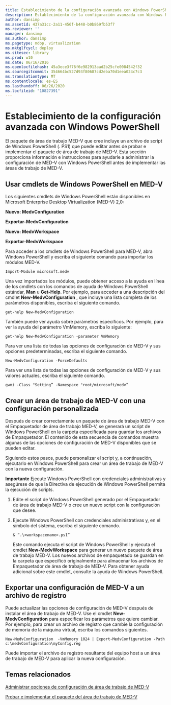```yaml
---
title: Establecimiento de la configuración avanzada con Windows PowerShell
description: Establecimiento de la configuración avanzada con Windows PowerShell
author: dansimp
ms.assetid: 437a31cc-2a11-456f-b448-b0b869fb53f7
ms.reviewer: ''
manager: dansimp
ms.author: dansimp
ms.pagetype: mdop, virtualization
ms.mktglfcycl: deploy
ms.sitesec: library
ms.prod: w10
ms.date: 06/16/2016
ms.openlocfilehash: 45a3ece3f76f6e982913aad2b25cfe0084542f32
ms.sourcegitcommit: 354664bc527d93f80687cd2eba70d1eea024c7c3
ms.translationtype: MT
ms.contentlocale: es-ES
ms.lasthandoff: 06/26/2020
ms.locfileid: "10827391"
---
```

# Establecimiento de la configuración avanzada con Windows PowerShell


El paquete de área de trabajo MED-V que cree incluye un archivo de script de Windows PowerShell (. PS1) que puede editar antes de probar e implementar el paquete de área de trabajo de MED-V. Esta sección proporciona información e instrucciones para ayudarle a administrar la configuración de MED-V con Windows PowerShell antes de implementar las áreas de trabajo de MED-V.

## Usar cmdlets de Windows PowerShell en MED-V


Los siguientes cmdlets de Windows PowerShell están disponibles en Microsoft Enterprise Desktop Virtualization (MED-V) 2,0:

**Nuevo: MedvConfiguration**

**Exportar-MedvConfiguration**

**Nuevo: MedvWorkspace**

**Exportar-MedvWorkspace**

Para acceder a los cmdlets de Windows PowerShell para MED-V, abra Windows PowerShell y escriba el siguiente comando para importar los módulos MED-V.

``` syntax
Import-Module microsoft.medv
```

Una vez importados los módulos, puede obtener acceso a la ayuda en línea de los cmdlets con los comandos de ayuda de Windows PowerShell estándar, **Man** u **Get-Help**. Por ejemplo, para acceder a una descripción del cmdlet **New-MedvConfiguration** , que incluye una lista completa de los parámetros disponibles, escriba el siguiente comando.

``` syntax
get-help New-MedvConfiguration
```

También puede ver ayuda sobre parámetros específicos. Por ejemplo, para ver la ayuda del parámetro VmMemory, escriba lo siguiente:

``` syntax
get-help New-MedvConfiguration -parameter VmMemory
```

Para ver una lista de todas las opciones de configuración de MED-V y sus opciones predeterminadas, escriba el siguiente comando.

``` syntax
New-MedvConfiguration -ForceDefaults
```

Para ver una lista de todas las opciones de configuración de MED-V y sus valores actuales, escriba el siguiente comando.

``` syntax
gwmi -Class "Setting” -Namespace "root/microsoft/medv”
```

## Crear un área de trabajo de MED-V con una configuración personalizada


Después de crear correctamente un paquete de área de trabajo MED-V con el Empaquetador de área de trabajo MED-V, se generará un script de Windows PowerShell en la carpeta especificada para guardar los archivos de Empaquetador. El contenido de esta secuencia de comandos muestra algunas de las opciones de configuración de MED-V disponibles que se pueden editar.

Siguiendo estos pasos, puede personalizar el script y, a continuación, ejecutarlo en Windows PowerShell para crear un área de trabajo de MED-V con la nueva configuración.

**Importante**  Ejecute Windows PowerShell con credenciales administrativas y asegúrese de que la Directiva de ejecución de Windows PowerShell permita la ejecución de scripts.

1.  Edite el script de Windows PowerShell generado por el Empaquetador de área de trabajo MED-V o cree un nuevo script con la configuración que desee.

2.  Ejecute Windows PowerShell con credenciales administrativas y, en el símbolo del sistema, escriba el siguiente comando.

    ``` syntax
    & “.\<workspacename>.ps1”
    ```

    Este comando ejecuta el script de Windows PowerShell y ejecuta el cmdlet **New-MedvWorkspace** para generar un nuevo paquete de área de trabajo MED-V. Los nuevos archivos de empaquetado se guardan en la carpeta que especificó originalmente para almacenar los archivos de Empaquetador de área de trabajo de MED-V. Para obtener ayuda adicional sobre este cmdlet, consulte la ayuda de Windows PowerShell.

 

## Exportar una configuración de MED-V a un archivo de registro


Puede actualizar las opciones de configuración de MED-V después de instalar el área de trabajo de MED-V. Use el cmdlet **New-MedvConfiguration** para especificar los parámetros que quiere cambiar. Por ejemplo, para crear un archivo de registro que cambie la configuración de memoria de la máquina virtual, escriba los comandos siguientes.

``` syntax
New-MedvConfiguration  -VmMemory 1024 | Export-MedvConfiguration -Path c:\medvConfiguration\myConfig.reg
```

Puede importar el archivo de registro resultante del equipo host a un área de trabajo de MED-V para aplicar la nueva configuración.

## Temas relacionados


[Administrar opciones de configuración de área de trabajo de MED-V](managing-med-v-workspace-configuration-settings.md)

[Probar e implementar el paquete del área de trabajo de MED-V](test-and-deploy-the-med-v-workspace-package.md)

 

 





